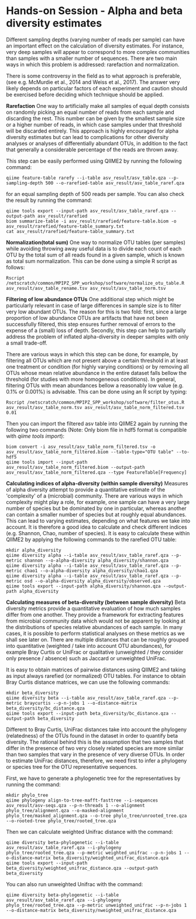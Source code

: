 # Hands-on Session - Alpha and beta diversity estimates

Different sampling depths (varying number of reads per sample) can have an important effect on the calculation of diversity estimates. For instance, very deep samples will appear to correspond to more complex communities than samples with a smaller number of sequences. There are two main ways in which this problem is addressed: rarefaction and normalization.

There is some controversy in the field as to what approach is preferable, (see e.g. McMurdie et al., 2014 and Weiss et al., 2017). The answer very likely depends on particular factors of each experiment and caution should be exercised before deciding which technique should be applied.

**Rarefaction**
One way to artificially make all samples of equal depth consists on randomly picking an equal number of reads from each sample and discarding the rest. This number can be given by the smallest sample size or a higher number of reads, in which case samples under that threshold will be discarded entirely. This approach is highly encouraged for alpha diversity estimates but can lead to complications for other diversity analyses or analyses of differentially abundant OTUs, in addition to the fact that generally a considerable percentage of the reads are thrown away.

This step can be easily performed using QIIME2 by running the following command:
```
qiime feature-table rarefy --i-table asv_result/asv_table.qza --p-sampling-depth 500 --o-rarefied-table asv_result/asv_table_raref.qza
```
for an equal sampling depth of 500 reads per sample. You can also check the result by running the command:
```
qiime tools export --input-path asv_result/asv_table_raref.qza --output-path asv_result/rarefied
biom summarize-table -i asv_result/rarefied/feature-table.biom -o asv_result/rarefied/feature-table_summary.txt
cat asv_result/rarefied/feature-table_summary.txt
```

**Normalization(total sum)**
One way to normalize OTU tables (per samples) while avoiding throwing away useful data is to divide each count of each OTU by the total sum of all reads found in a given sample, which is known as total sum normalization. This can be done using a simple R script as follows:
```
Rscript /netscratch/common/MPIPZ_SPP_workshop/software/normalize_otu_table.R asv_result/asv_table_rename.tsv asv_result/asv_table_norm.tsv
```

**Filtering of low abundance OTUs**
One additional step which might be particularly relevant in case of large differences in sample size is to filter very low abundant OTUs. The reason for this is two fold: first, since a large proportion of low abundance OTUs are artifacts that have not been successfully filtered, this step ensures further removal of errors to the expense of a (small) loss of depth. Secondly, this step can help to partially address the problem of inflated alpha-diversity in deeper samples with only a small trade-off.

There are various ways in which this step can be done, for example, by filtering all OTUs which are not present above a certain threshold in at least one treatment or condition (for highly varying conditions) or by removing all OTUs whose mean relative abundance in the entire dataset falls bellow the threshold (for studies with more homogeneous conditions). In general, filtering OTUs with mean abundances bellow a reasonably low value (e.g. 0.1% or 0.001%) is advisable. This can be done using an R script by typing:
```
Rscript /netscratch/common/MPIPZ_SPP_workshop/software/filter_otus.R asv_result/asv_table_norm.tsv asv_result/asv_table_norm_filtered.tsv 0.01
```
Then you can import the filtered asv table into QIIME2 again by running the following two commands (Note: Only biom file in hdf5 format is compatible with *qiime tools import*): 
```
biom convert -i asv_result/asv_table_norm_filtered.tsv -o asv_result/asv_table_norm_filtered.biom --table-type="OTU table" --to-hdf5
qiime tools import --input-path asv_result/asv_table_norm_filtered.biom --output-path asv_result/asv_table_norm_filtered.qza --type FeatureTable[Frequency]
```


**Calculating indices of alpha-diversity (within sample diversity)**
Measures of alpha diversity attempt to provide a quantitative estimate of the 'complexity' of a (microbial) community. There are various ways in which complexity might play a role, for example, one sample can have a very large number of species but be dominated by one in particular, whereas another can contain a smaller number of species but at roughly equal abundances. This can lead to varying estimates, depending on what features we take into account. It is therefore a good idea to calculate and check different indices (e.g. Shannon, Chao, number of species). It is easy to calculate these within QIIME2 by applying the following commands to the rarefied OTU table:
```
mkdir alpha_diversity
qiime diversity alpha --i-table asv_result/asv_table_raref.qza --p-metric shannon --o-alpha-diversity alpha_diversity/shannon.qza
qiime diversity alpha --i-table asv_result/asv_table_raref.qza --p-metric chao1 --o-alpha-diversity alpha_diversity/chao1.qza
qiime diversity alpha --i-table asv_result/asv_table_raref.qza --p-metric osd --o-alpha-diversity alpha_diversity/observed.qza
qiime tools export --input-path alpha_diversity/shannon.qza --output-path alpha_diversity
```

**Calculating measures of beta-diversity (between sample diversity)**
Beta diversity metrics provide a quantitative evaluation of how much samples differ from one another. They provide a framework for extracting features from microbial community data which would not be apparent by looking at the distributions of species relative abundances of each sample. In many cases, it is possible to perform statistical analyses on these metrics as we shall see later on. There are multiple distances that can be roughly grouped into quantitative (weighted / take into account OTU abundances), for example Bray Curtis or UniFrac or qualitative (unweighted / they consider only presence / absence) such as Jaccard or unweighted UniFrac.

It is easy to obtain matrices of pairwise distances using QIIME2 and taking as input always rarefied (or normalized) OTU tables. For instance to obtain Bray Curtis distance matrices, we can use the following commands:
```
mkdir beta_diversity
qiime diversity beta --i-table asv_result/asv_table_raref.qza --p-metric braycurtis --p-n-jobs 1 --o-distance-matrix beta_diversity/bc_distance.qza
qiime tools export --input-path beta_diversity/bc_distance.qza --output-path beta_diversity
```

Different to Bray Curtis, UniFrac distances take into account the phylogeny (relatedness) of the OTUs found in the dataset in order to quantify beta diversity. The rational behind this is the assumption that two samples that differ in the presence of two very closely related species are more similar than two samples that vary in the presence of very diverse OTUs. In order to estimate UniFrac distances, therefore, we need first to infer a phylogeny or species tree for the OTU representative sequences.

First, we have to generate a phylogenetic tree for the representatives by running the command:
```
mkdir phylo_tree
qiime phylogeny align-to-tree-mafft-fasttree --i-sequences asv_result/asv-seqs.qza --p-n-threads 1 --o-alignment phylo_tree/alignment.qza --o-masked-alignment phylo_tree/masked_alignment.qza --o-tree phylo_tree/unrooted_tree.qza --o-rooted-tree phylo_tree/rooted_tree.qza
```
Then we can calculate weighted Unifrac distance with the command:
```
qiime diversity beta-phylogenetic --i-table asv_result/asv_table_raref.qza --i-phylogeny phylo_tree/rooted_tree.qza --p-metric weighted_unifrac --p-n-jobs 1 --o-distance-matrix beta_diversity/weighted_unifrac_distance.qza
qiime tools export --input-path beta_diversity/weighted_unifrac_distance.qza --output-path beta_diversity
```
You can also run unweighted Unifrac with the command:
```
qiime diversity beta-phylogenetic --i-table asv_result/asv_table_raref.qza --i-phylogeny phylo_tree/rooted_tree.qza --p-metric unweighted_unifrac --p-n-jobs 1 --o-distance-matrix beta_diversity/nweighted_unifrac_distance.qza
```
